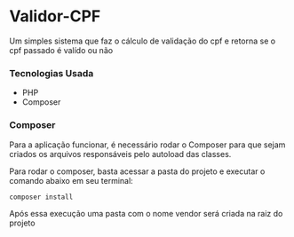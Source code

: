 # Validor-CPF
Um simples sistema que faz o cálculo de validação do cpf e retorna se o cpf passado é valído ou não

### Tecnologias Usada

- PHP
- Composer


### Composer
Para a aplicação funcionar, é necessário rodar o Composer para que sejam criados os arquivos responsáveis pelo autoload das classes.

Para rodar o composer, basta acessar a pasta do projeto e executar o comando abaixo em seu terminal:
```
composer install
```
Após essa execução uma pasta com o nome vendor será criada na raiz do projeto
